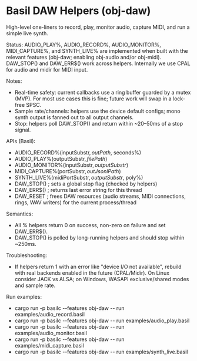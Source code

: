 # Basil DAW Helpers (obj-daw)

High-level one-liners to record, play, monitor audio, capture MIDI, and run a simple live synth.

Status: AUDIO_PLAY%, AUDIO_RECORD%, AUDIO_MONITOR%, MIDI_CAPTURE%, and SYNTH_LIVE% are implemented when built with the relevant features (obj-daw; enabling obj-audio and/or obj-midi). DAW_STOP() and DAW_ERR$() work across helpers. Internally we use CPAL for audio and midir for MIDI input.

Notes:
- Real-time safety: current callbacks use a ring buffer guarded by a mutex (MVP). For most use cases this is fine; future work will swap in a lock-free SPSC.
- Sample rate/channels: helpers use the device default configs; mono synth output is fanned out to all output channels.
- Stop: helpers poll DAW_STOP() and return within ~20–50ms of a stop signal.

APIs (Basil):
- AUDIO_RECORD%(inputSubstr$, outPath$, seconds%)
- AUDIO_PLAY%(outputSubstr$, filePath$)
- AUDIO_MONITOR%(inputSubstr$, outputSubstr$)
- MIDI_CAPTURE%(portSubstr$, outJsonlPath$)
- SYNTH_LIVE%(midiPortSubstr$, outputSubstr$, poly%)
- DAW_STOP()   ; sets a global stop flag (checked by helpers)
- DAW_ERR$()   ; returns last error string for this thread
- DAW_RESET     ; frees DAW resources (audio streams, MIDI connections, rings, WAV writers) for the current process/thread

Semantics:
- All % helpers return 0 on success, non-zero on failure and set DAW_ERR$().
- DAW_STOP() is polled by long-running helpers and should stop within ~250ms.

Troubleshooting:
- If helpers return 1 with an error like "device I/O not available", rebuild with real backends enabled in the future (CPAL/Midir). On Linux consider JACK vs ALSA; on Windows, WASAPI exclusive/shared modes and sample rate.

Run examples:
- cargo run -p basilc --features obj-daw -- run examples/audio_record.basil
- cargo run -p basilc --features obj-daw -- run examples/audio_play.basil
- cargo run -p basilc --features obj-daw -- run examples/audio_monitor.basil
- cargo run -p basilc --features obj-daw -- run examples/midi_capture.basil
- cargo run -p basilc --features obj-daw -- run examples/synth_live.basil
